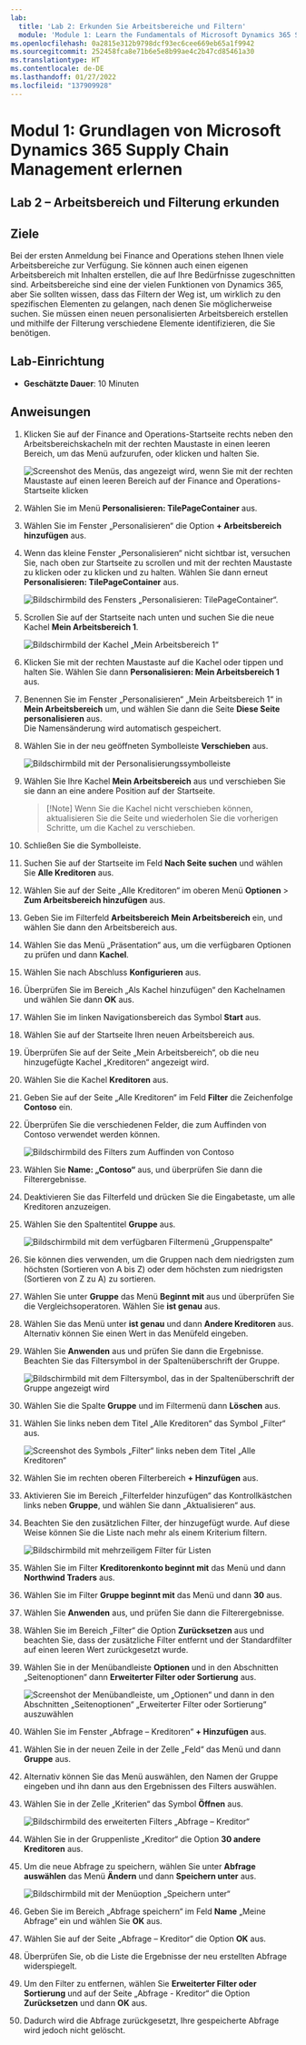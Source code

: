```yaml
---
lab:
  title: 'Lab 2: Erkunden Sie Arbeitsbereiche und Filtern'
  module: 'Module 1: Learn the Fundamentals of Microsoft Dynamics 365 Supply Chain Management'
ms.openlocfilehash: 0a2815e312b9798dcf93ec6cee669eb65a1f9942
ms.sourcegitcommit: 252458fca8e71b6e5e8b99ae4c2b47cd85461a30
ms.translationtype: HT
ms.contentlocale: de-DE
ms.lasthandoff: 01/27/2022
ms.locfileid: "137909928"
---
```

# <a name="module-1-learn-the-fundamentals-of-microsoft-dynamics-365-supply-chain-management"></a>Modul 1: Grundlagen von Microsoft Dynamics 365 Supply Chain Management erlernen

## <a name="lab-2---explore-workspaces-and-filtering"></a>Lab 2 – Arbeitsbereich und Filterung erkunden

## <a name="objectives"></a>Ziele

Bei der ersten Anmeldung bei Finance and Operations stehen Ihnen viele Arbeitsbereiche zur Verfügung. Sie können auch einen eigenen Arbeitsbereich mit Inhalten erstellen, die auf Ihre Bedürfnisse zugeschnitten sind. Arbeitsbereiche sind eine der vielen Funktionen von Dynamics 365, aber Sie sollten wissen, dass das Filtern der Weg ist, um wirklich zu den spezifischen Elementen zu gelangen, nach denen Sie möglicherweise suchen. Sie müssen einen neuen personalisierten Arbeitsbereich erstellen und mithilfe der Filterung verschiedene Elemente identifizieren, die Sie benötigen.

## <a name="lab-setup"></a>Lab-Einrichtung

   - **Geschätzte Dauer**: 10 Minuten

## <a name="instructions"></a>Anweisungen

1. Klicken Sie auf der Finance and Operations-Startseite rechts neben den Arbeitsbereichskacheln mit der rechten Maustaste in einen leeren Bereich, um das Menü aufzurufen, oder klicken und halten Sie.

    ![Screenshot des Menüs, das angezeigt wird, wenn Sie mit der rechten Maustaste auf einen leeren Bereich auf der Finance and Operations-Startseite klicken](./media/m1-common-home-page-right-click-personalize.png)

1. Wählen Sie im Menü **Personalisieren: TilePageContainer** aus.

1. Wählen Sie im Fenster „Personalisieren“ die Option **+ Arbeitsbereich hinzufügen** aus.

1. Wenn das kleine Fenster „Personalisieren“ nicht sichtbar ist, versuchen Sie, nach oben zur Startseite zu scrollen und mit der rechten Maustaste zu klicken oder zu klicken und zu halten. Wählen Sie dann erneut **Personalisieren: TilePageContainer** aus.

    ![Bildschirmbild des Fensters „Personalisieren: TilePageContainer“.](./media/m1-common-home-page-right-click-personalize-window.png)

1. Scrollen Sie auf der Startseite nach unten und suchen Sie die neue Kachel **Mein Arbeitsbereich 1**.

    ![Bildschirmbild der Kachel „Mein Arbeitsbereich 1“](./media/m1-common-home-page-my-workspace-1.png)

1. Klicken Sie mit der rechten Maustaste auf die Kachel oder tippen und halten Sie. Wählen Sie dann **Personalisieren: Mein Arbeitsbereich 1** aus.

1. Benennen Sie im Fenster „Personalisieren“ „Mein Arbeitsbereich 1“ in **Mein Arbeitsbereich** um, und wählen Sie dann die Seite **Diese Seite personalisieren** aus.  
    Die Namensänderung wird automatisch gespeichert.

1. Wählen Sie in der neu geöffneten Symbolleiste **Verschieben** aus.

    ![Bildschirmbild mit der Personalisierungssymbolleiste](./media/m1-common-personize-this-page-toolbar.png)

1. Wählen Sie Ihre Kachel **Mein Arbeitsbereich** aus und verschieben Sie sie dann an eine andere Position auf der Startseite.

    >[!Note] Wenn Sie die Kachel nicht verschieben können, aktualisieren Sie die Seite und wiederholen Sie die vorherigen Schritte, um die Kachel zu verschieben.

1. Schließen Sie die Symbolleiste.

1. Suchen Sie auf der Startseite im Feld **Nach Seite suchen** und wählen Sie **Alle Kreditoren** aus.

1. Wählen Sie auf der Seite „Alle Kreditoren“ im oberen Menü **Optionen** > **Zum Arbeitsbereich hinzufügen** aus.

1. Geben Sie im Filterfeld **Arbeitsbereich** **Mein Arbeitsbereich** ein, und wählen Sie dann den Arbeitsbereich aus.

1. Wählen Sie das Menü „Präsentation“ aus, um die verfügbaren Optionen zu prüfen und dann **Kachel**.

1. Wählen Sie nach Abschluss **Konfigurieren** aus.

1. Überprüfen Sie im Bereich „Als Kachel hinzufügen“ den Kachelnamen und wählen Sie dann **OK** aus.

1. Wählen Sie im linken Navigationsbereich das Symbol **Start** aus.

1. Wählen Sie auf der Startseite Ihren neuen Arbeitsbereich aus.

1. Überprüfen Sie auf der Seite „Mein Arbeitsbereich“, ob die neu hinzugefügte Kachel „Kreditoren“ angezeigt wird.

1. Wählen Sie die Kachel **Kreditoren** aus.

1. Geben Sie auf der Seite „Alle Kreditoren“ im Feld **Filter** die Zeichenfolge **Contoso** ein.

1. Überprüfen Sie die verschiedenen Felder, die zum Auffinden von Contoso verwendet werden können.

    ![Bildschirmbild des Filters zum Auffinden von Contoso](./media/m1-common-filter-vendor-contoso.png)

1. Wählen Sie **Name: „Contoso“** aus, und überprüfen Sie dann die Filterergebnisse.

1. Deaktivieren Sie das Filterfeld und drücken Sie die Eingabetaste, um alle Kreditoren anzuzeigen.

1. Wählen Sie den Spaltentitel **Gruppe** aus.

    ![Bildschirmbild mit dem verfügbaren Filtermenü „Gruppenspalte“](./media/m1-common-filter-group-column.png)

1. Sie können dies verwenden, um die Gruppen nach dem niedrigsten zum höchsten (Sortieren von A bis Z) oder dem höchsten zum niedrigsten (Sortieren von Z zu A) zu sortieren.

1. Wählen Sie unter **Gruppe** das Menü **Beginnt mit** aus und überprüfen Sie die Vergleichsoperatoren. Wählen Sie **ist genau** aus.

1. Wählen Sie das Menü unter **ist genau** und dann **Andere Kreditoren** aus.  
    Alternativ können Sie einen Wert in das Menüfeld eingeben.

1. Wählen Sie **Anwenden** aus und prüfen Sie dann die Ergebnisse. Beachten Sie das Filtersymbol in der Spaltenüberschrift der Gruppe.

    ![Bildschirmbild mit dem Filtersymbol, das in der Spaltenüberschrift der Gruppe angezeigt wird](./media/m1-common-group-column-filter.png)

1. Wählen Sie die Spalte **Gruppe** und im Filtermenü dann **Löschen** aus.

1. Wählen Sie links neben dem Titel „Alle Kreditoren“ das Symbol „Filter“ aus.

    ![Screenshot des Symbols „Filter“ links neben dem Titel „Alle Kreditoren“](./media/m1-common-all-vendors-page-filter.png)

1. Wählen Sie im rechten oberen Filterbereich **+ Hinzufügen** aus.

1. Aktivieren Sie im Bereich „Filterfelder hinzufügen“ das Kontrollkästchen links neben **Gruppe**, und wählen Sie dann „Aktualisieren“ aus.

1. Beachten Sie den zusätzlichen Filter, der hinzugefügt wurde. Auf diese Weise können Sie die Liste nach mehr als einem Kriterium filtern.

    ![Bildschirmbild mit mehrzeiligem Filter für Listen](./media/m1-common-multi-line-filter.png)

1. Wählen Sie im Filter **Kreditorenkonto beginnt mit** das Menü und dann **Northwind Traders** aus.

1. Wählen Sie im Filter **Gruppe beginnt mit** das Menü und dann **30** aus.

1. Wählen Sie **Anwenden** aus, und prüfen Sie dann die Filterergebnisse.

1. Wählen Sie im Bereich „Filter“ die Option **Zurücksetzen** aus und beachten Sie, dass der zusätzliche Filter entfernt und der Standardfilter auf einen leeren Wert zurückgesetzt wurde.

1. Wählen Sie in der Menübandleiste **Optionen** und in den Abschnitten „Seitenoptionen“ dann **Erweiterter Filter oder Sortierung** aus.

    ![Screenshot der Menübandleiste, um „Optionen“ und dann in den Abschnitten „Seitenoptionen“ „Erweiterter Filter oder Sortierung“ auszuwählen](./media/m1-common-advanced-filter-sort-ribbon.png)

1. Wählen Sie im Fenster „Abfrage – Kreditoren“ **+ Hinzufügen** aus.

1. Wählen Sie in der neuen Zeile in der Zelle „Feld“ das Menü und dann **Gruppe** aus.

1. Alternativ können Sie das Menü auswählen, den Namen der Gruppe eingeben und ihn dann aus den Ergebnissen des Filters auswählen.

1. Wählen Sie in der Zelle „Kriterien“ das Symbol **Öffnen** aus.

    ![Bildschirmbild des erweiterten Filters „Abfrage – Kreditor“](./media/m1-common-inquire-vendor-advanced-filter.png)

1. Wählen Sie in der Gruppenliste „Kreditor“ die Option **30 andere Kreditoren** aus.

1. Um die neue Abfrage zu speichern, wählen Sie unter **Abfrage auswählen** das Menü **Ändern** und dann **Speichern unter** aus.

    ![Bildschirmbild mit der Menüoption „Speichern unter“](./media/m1-common-inquiry-vendors-advanced-filter-save-as.png)

1. Geben Sie im Bereich „Abfrage speichern“ im Feld **Name** „Meine Abfrage“ ein und wählen Sie **OK** aus.

1. Wählen Sie auf der Seite „Abfrage – Kreditor“ die Option **OK** aus.

1. Überprüfen Sie, ob die Liste die Ergebnisse der neu erstellten Abfrage widerspiegelt.

1. Um den Filter zu entfernen, wählen Sie **Erweiterter Filter oder Sortierung** und auf der Seite „Abfrage - Kreditor“ die Option **Zurücksetzen** und dann **OK** aus.

1. Dadurch wird die Abfrage zurückgesetzt, Ihre gespeicherte Abfrage wird jedoch nicht gelöscht.
